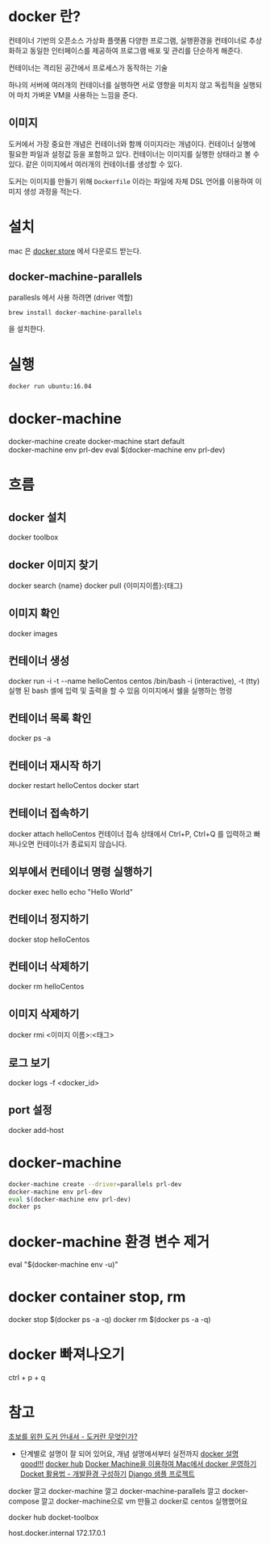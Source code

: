 # docker 란?
컨테이너 기반의 오픈소스 가상화 플랫폼
다양한 프로그램, 실행환경을 컨테이너로 추상화하고 동일한 인터페이스를 제공하여 프로그램 배포 및 관리를 단순하게 해준다.

컨테이너는 격리된 공간에서 프로세스가 동작하는 기술

하나의 서버에 여러개의 컨테이너를 실행하면 서로 영향을 미치지 않고 독립적을 실행되어 마치 가벼운 VM을 사용하는 느낌을 준다.

## 이미지
도커에서 가장 중요한 개념은 컨테이너와 함께 이미지라는 개념이다.
컨테이너 실행에 필요한 파일과 설정값 등을 포함하고 있다.
컨테이너는 이미지를 실행한 상태라고 볼 수 있다.
같은 이미지에서 여러개의 컨테이너를 생성할 수 있다.

도커는 이미지를 만들기 위해 `Dockerfile` 이라는 파일에 자체 DSL 언어를 이용하여
이미지 생성 과정을 적는다.



# 설치
mac 은
[docker store](https://store.docker.com/editions/community/docker-ce-desktop-mac) 에서
다운로드 받는다.

## docker-machine-parallels
parallesls 에서 사용 하려면 (driver 역할)
```sh
brew install docker-machine-parallels
```
을 설치한다.

# 실행

```sh
docker run ubuntu:16.04
```

# docker-machine
docker-machine create
docker-machine start default  
docker-machine env prl-dev
eval $(docker-machine env prl-dev)


# 흐름
## docker 설치
docker toolbox
## docker 이미지 찾기
docker search {name}
docker pull {이미지이름}:{태그}
## 이미지 확인
docker images
## 컨테이너 생성
docker run -i -t --name helloCentos centos /bin/bash
-i (interactive), -t (tty)
실행 된 bash 셸에 입력 및 출력을 할 수 있음
이미지에서 쉘을 실행하는 명령
## 컨테이너 목록 확인
docker ps -a
## 컨테이너 재시작 하기
docker restart helloCentos
docker start <container>
## 컨테이너 접속하기
docker attach helloCentos
컨테이너 접속 상태에서  Ctrl+P, Ctrl+Q 를 입력하고 빠져나오면 컨테이너가 종료되지 않습니다.
## 외부에서 컨테이너 명령 실행하기
docker exec hello echo "Hello World"
## 컨테이너 정지하기
docker stop helloCentos
## 컨테이너 삭제하기
docker rm helloCentos
## 이미지 삭제하기
docker rmi <이미지 이름>:<태그>

## 로그 보기
docker logs -f <docker_id>


## port 설정
docker add-host

# docker-machine
```sh
docker-machine create --driver=parallels prl-dev
docker-machine env prl-dev
eval $(docker-machine env prl-dev)
docker ps
```

# docker-machine 환경 변수 제거
eval "$(docker-machine env -u)"

# docker container stop, rm
docker stop $(docker ps -a -q)
docker rm $(docker ps -a -q)

# docker 빠져나오기
ctrl + p + q


# 참고
[초보를 위한 도커 안내서 - 도커란 무엇인가? ](https://subicura.com/2017/01/19/docker-guide-for-beginners-1.html)
  - 단계별로 설명이 잘 되어 있어요, 개념 설명에서부터 실전까지
[docker 설명 good!!!](http://pyrasis.com/docker.html)
[docker hub](https://hub.docker.com)
[Docker Machine을 이용하여 Mac에서 docker 운영하기](http://blog.saltfactory.net/running-docker-on-mac-using-with-docker-machine/)
[Docket 활용법 - 개발환경 구성하기](http://raccoonyy.github.io/docker-usages-for-dev-environment-setup/)
[Django 샘플 프로젝트](https://github.com/raccoonyy/django-sample-for-docker-compose)


docker 깔고
docker-machine 깔고
docker-machine-parallels 깔고
docker-compose 깔고
docker-machine으로 vm 만들고
docker로 centos 실행했어요

docker hub
docket-toolbox


host.docker.internal
172.17.0.1

